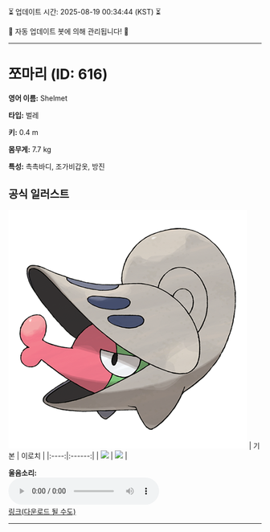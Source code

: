
⏳ 업데이트 시간: 2025-08-19 00:34:44 (KST) ⏳

🤖 자동 업데이트 봇에 의해 관리됩니다! 🤖

---

# 쪼마리 (ID: 616)
**영어 이름:** Shelmet

**타입:** 벌레

**키:** 0.4 m

**몸무게:** 7.7 kg

**특성:** 촉촉바디, 조가비갑옷, 방진

## 공식 일러스트
![](https://raw.githubusercontent.com/PokeAPI/sprites/master/sprites/pokemon/other/official-artwork/616.png)
| 기본 | 이로치 |
|:----:|:------:|
| <img src="http://play.pokemonshowdown.com/sprites/ani/shelmet.gif" width="200"> | <img src="http://play.pokemonshowdown.com/sprites/ani-shiny/shelmet.gif" width="200"> |

**울음소리:**<br><audio controls src="https://raw.githubusercontent.com/PokeAPI/cries/main/cries/pokemon/latest/616.ogg"></audio><br> [링크(다운로드 될 수도)](https://raw.githubusercontent.com/PokeAPI/cries/main/cries/pokemon/latest/616.ogg)


---
